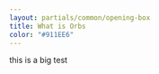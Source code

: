 ```yaml
---
layout: partials/common/opening-box
title: What is Orbs
color: "#911EE6"
---
```


this is a big test
